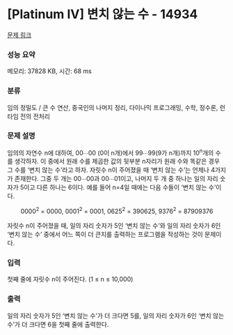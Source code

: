 # [Platinum IV] 변치 않는 수 - 14934 

[문제 링크](https://www.acmicpc.net/problem/14934) 

### 성능 요약

메모리: 37828 KB, 시간: 68 ms

### 분류

임의 정밀도 / 큰 수 연산, 중국인의 나머지 정리, 다이나믹 프로그래밍, 수학, 정수론, 런타임 전의 전처리

### 문제 설명

<p>임의의 자연수 n에 대하여, 00∙∙∙00 (0이 n개)에서 99∙∙∙99(9가 n개)까지 10<sup>n</sup>개의 수를 생각하자. 이 중에서 원래 수를 제곱한 값의 뒷부분 n자리가 원래 수와 똑같은 경우 그 수를 ‘변치 않는 수’라고 하자. 자릿수 n이 주어졌을 때 ‘변치 않는 수’는 언제나 4가지가 존재한다. 그중 두 개는 00∙∙∙00과 00∙∙∙01이고, 나머지 두 개 중 하나는 일의 자리 숫자가 5이고 다른 하나는 6이다. 예를 들어 n=4일 때에는 다음 수들이 ‘변치 않는 수’이다.</p>

<p style="text-align: center;">0000<sup>2</sup> = 0000, 0001<sup>2</sup> = 0001, 0625<sup>2</sup> = 390625, 9376<sup>2</sup> = 87909376</p>

<p>자릿수 n이 주어졌을 때, 일의 자리 숫자가 5인 ‘변치 않는 수’와 일의 자리 숫자가 6인 ‘변치 않는 수’ 중에서 어느 쪽이 더 큰지를 출력하는 프로그램을 작성하는 것이 문제이다.</p>

<p> </p>

### 입력 

 <p>첫째 줄에 자릿수 n이 주어진다. (1 ≤ n ≤ 10,000)</p>

### 출력 

 <p>일의 자리 숫자가 5인 ‘변치 않는 수’가 더 크다면 5를, 일의 자리 숫자가 6인 ‘변치 않는 수’가 더 크다면 6을 첫째 줄에 출력한다.</p>

